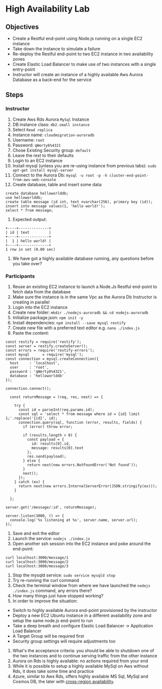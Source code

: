 # High Availability Lab

## Objectives

* Create a Restful end-point using Node.js running on a single EC2 instance
* Take down the instance to simulate a failure
* Re-deploy the Restful end-point to two EC2 instance in two availability zones
* Create Elastic Load Balancer to make use of two instances with a single entry-point
* Instructor will create an instance of a highly available Aws Aurora Database as a back-end for the service

## Steps

### Instructor

1. Create Aws Rds Aurora `MySql` Instance
1. DB instance class: `db2.small instance`
1. Select `Read replica`
1. Instance name: `cloudmigration-auroradb`
1. Username: `root`
1. Password: `qWerty6%4321`
1. Chose Existing Security group: `default`
1. Leave the rest to their defaults
1. Login to an EC2 instance
1. Install mysql (unless you are re-using instance from previous labs): `sudo apt-get install mysql-server`
1. Connect to the Aurora Db: `mysql -u root -p -h cluster-end-point-from-aws-web-console`
1. Create database, table and insert some data:
```
create database helloworlddb;
use helloworlddb;
create table message (id int, text nvarchar(256), primary key (id));
insert into message values(1, 'hello world!');
select * from message;
```
1. Expected output:
```
+----+--------------+
| id | text         |
+----+--------------+
|  1 | hello world! |
+----+--------------+
1 row in set (0.00 sec)
```
1. We have got a highly available database running, any questions before you take over?


### Participants

1. Reuse an existing EC2 instance to launch a Node.Js Restful end-point to fetch data from the database
1. Make sure the instance is in the same Vpc as the Aurora Db Instructor is creating in parallel
1. Login into the EC2 instance
1. Create new folder: `mkdir ./nodejs-auroradb && cd nodejs-auroradb`
1. Initialize package.json: `npm init -y`
1. Install dependencies: `npm install --save mysql restify`
1. Create new file with a preferred text editor e.g. `nano ./index.js`
1. Paste the content:
```
const restify = require('restify');
const server = restify.createServer();
const errors = require('restify-errors');
const mysql      = require('mysql');
const connection = mysql.createConnection({
  host     : 'localhost',
  user     : 'root',
  password : 'qWerty6%4321',
  database : 'helloworlddb'
});

connection.connect();

  const returnMessage = (req, res, next) => {
    
    try {
      const id = parseInt(req.params.id);
      const sql = 'select * from message where id = {id} limit 1;'.replace('{id}', id);
      connection.query(sql, function (error, results, fields) {
        if (error) throw error;
        
        if (results.length > 0) {
          const payload = {
            id: results[0].id,
            message: results[0].text
          };
          res.send(payload);
        } else {
          return next(new errors.NotFoundError('Not found'));
        }
        next();
      });
    } catch (ex) {
      return next(new errors.InternalServerError(JSON.stringify(ex)));
    } 
    
  };

server.get('/message/:id', returnMessage);

server.listen(3000, () => {
  console.log('%s listening at %s', server.name, server.url);
});
```
1. Save and exit the editor
1. Launch the service: `nodejs ./index.js`
1. Open another ssh session into the EC2 instance and poke around the end-point:
```
curl localhost:3000/message/1
curl localhost:3000/message/2
curl localhost:3000/message/3
```
1. Stop the mysqld service: `sudo service mysqld stop`
1. Try re-running the curl command
1. Check the terminal window from where we have launched the `nodejs ./index.js` command, any errors there?
1. How many things just have stopped working?
1. In order to improve the situation:
  * Switch to highly available Aurora end-point provisioned by the instructor
  * Deploy a new EC2 Ubuntu instance in a different availability zone and setup the same node.js end-point to run
  * Take a deep breath and configure Elastic Load Balancer -> Application Load Balancer
  * A Target Group will be required first
  * Security group settings will require adjustments too
1. What's the acceptance criteria: you should be able to shutdown one of the two instances and to continue serving traffic from the other instance
1. Aurora on Rds is highly available: no actions required from your end
1. While it is possible to setup a highly available MySql on Aws without Rds, it does take some time and practice
1. Azure, similar to Aws Rds, offers highly available MS Sql, MySql and Cosmos DB, the later with [cross-region availability](https://docs.microsoft.com/en-us/azure/cosmos-db/distribute-data-globally).